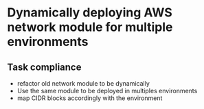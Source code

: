 # Dynamically deploying AWS network module for multiple environments 

## Task compliance
- refactor old network module to be dynamically 
- Use the same module to be deployed in multiples environments 
- map CIDR blocks accordingly with the environment 

